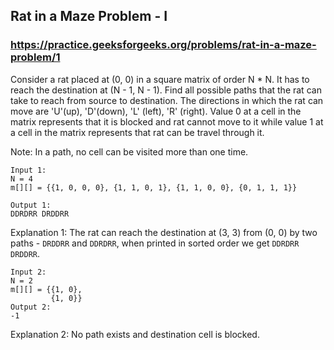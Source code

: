 ##  Rat in a Maze Problem - I 
### https://practice.geeksforgeeks.org/problems/rat-in-a-maze-problem/1
Consider a rat placed at (0, 0) in a square matrix of order N * N. It has to reach the destination at (N - 1, N - 1).
Find all possible paths that the rat can take to reach from source to destination. 
The directions in which the rat can move are 'U'(up), 'D'(down), 'L' (left), 'R' (right). 
Value 0 at a cell in the matrix represents that it is blocked and rat cannot move to it while value 1 at a cell in the matrix represents that rat can be travel through it.

Note: In a path, no cell can be visited more than one time.

```
Input 1:
N = 4
m[][] = {{1, 0, 0, 0}, {1, 1, 0, 1}, {1, 1, 0, 0}, {0, 1, 1, 1}}

Output 1:
DDRDRR DRDDRR
```

Explanation 1:
The rat can reach the destination at 
(3, 3) from (0, 0) by two paths - `DRDDRR` 
and `DDRDRR`, when printed in sorted order 
we get `DDRDRR DRDDRR`.

```
Input 2:
N = 2
m[][] = {{1, 0},
         {1, 0}}
Output 2:
-1
```

Explanation 2:
No path exists and destination cell is 
blocked.
